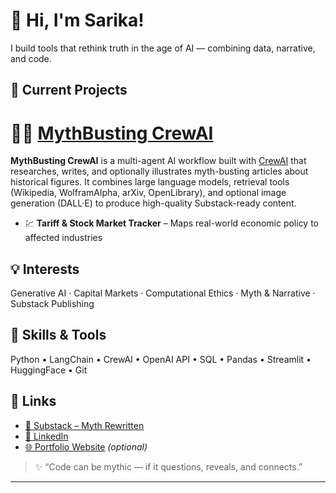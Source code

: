 # 👋 Hi, I'm Sarika!

I build tools that rethink truth in the age of AI — combining data, narrative, and code.

## 🧠 Current Projects
# 🕵️‍♀️ [MythBusting CrewAI](https://github.com/sarikasea/Mythbusters)

**MythBusting CrewAI** is a multi-agent AI workflow built with [CrewAI](https://github.com/joaomdmoura/crewAI) that researches, writes, and optionally illustrates myth-busting articles about historical figures. It combines large language models, retrieval tools (Wikipedia, WolframAlpha, arXiv, OpenLibrary), and optional image generation (DALL·E) to produce high-quality Substack-ready content.

- 💹 **Tariff & Stock Market Tracker** – Maps real-world economic policy to affected industries

## 💡 Interests
Generative AI · Capital Markets · Computational Ethics · Myth & Narrative · Substack Publishing

## 🧰 Skills & Tools
Python • LangChain • CrewAI • OpenAI API • SQL • Pandas • Streamlit • HuggingFace • Git

## 🔗 Links
- [📰 Substack – Myth Rewritten](https://your-substack-link.com)
- [💼 LinkedIn](https://www.linkedin.com/in/sarika-chopra-68293538/)
- [🌐 Portfolio Website](https://yourwebsite.com) *(optional)*

> ✨ “Code can be mythic — if it questions, reveals, and connects.”

---
